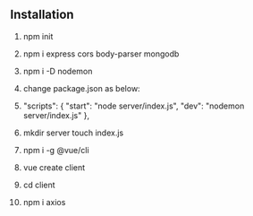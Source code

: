 ## Installation
1. npm init
2. npm i express cors body-parser mongodb
3. npm i -D nodemon
4. change package.json as below:
5. "scripts": {
    "start": "node server/index.js",
    "dev": "nodemon server/index.js"
  },

6. mkdir server touch index.js
7. npm i -g @vue/cli
8. vue create client
9. cd client
10. npm i axios
